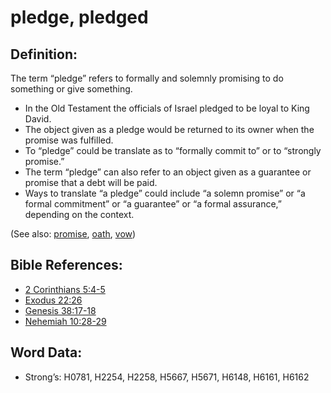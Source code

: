 # pledge, pledged

## Definition:

The term “pledge” refers to formally and solemnly promising to do something or give something.

* In the Old Testament the officials of Israel pledged to be loyal to King David.
* The object given as a pledge would be returned to its owner when the promise was fulfilled.
* To “pledge” could be translate as to “formally commit to” or to “strongly promise.”
* The term “pledge” can also refer to an object given as a guarantee or promise that a debt will be paid.
* Ways to translate “a pledge” could include “a solemn promise” or “a formal commitment” or “a guarantee” or “a formal assurance,” depending on the context.

(See also: [promise](../kt/promise.md), [oath](../other/oath.md), [vow](../kt/vow.md))

## Bible References:

* [2 Corinthians 5:4-5](rc://en/tn/help/2co/05/04)
* [Exodus 22:26](rc://en/tn/help/exo/22/26)
* [Genesis 38:17-18](rc://en/tn/help/gen/38/17)
* [Nehemiah 10:28-29](rc://en/tn/help/neh/10/28)

## Word Data:

* Strong’s: H0781, H2254, H2258, H5667, H5671, H6148, H6161, H6162
